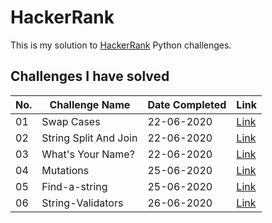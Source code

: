 # HackerRank

This is my solution to [HackerRank](https://www.hackerrank.com) Python challenges.

## Challenges I have solved 

|   No.	|   Challenge Name	|   Date Completed |   Link|
|---	|---	|--- |--- |
|   01	|   Swap Cases	|   22-06-2020  |   [Link](/SwapCase/)   |
|   02	|   String Split And Join	|   22-06-2020 |   [Link](/String%20Split%20And%20Join/)   |
|   03	|   What's Your Name?	|   22-06-2020  |   [Link](/YourName/)   |
|   04	|   Mutations	|   25-06-2020  |   [Link](/Mutations/)   |
|   05	|   Find-a-string	|   25-06-2020  |   [Link](/Find-a-string/)   |
|   06	|   String-Validators	|   26-06-2020  |   [Link](/String-Validators/)   |